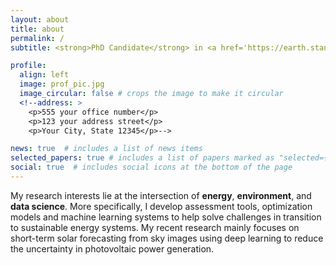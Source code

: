 ```yaml
---
layout: about
title: about
permalink: /
subtitle: <strong>PhD Candidate</strong> in <a href='https://earth.stanford.edu/ere#gs.8zgh6z'>Energy Science & Engineering</a> at <a href='https://www.stanford.edu/'>Stanford University</a>

profile:
  align: left
  image: prof_pic.jpg
  image_circular: false # crops the image to make it circular
  <!--address: >
    <p>555 your office number</p>
    <p>123 your address street</p>
    <p>Your City, State 12345</p>-->

news: true  # includes a list of news items
selected_papers: true # includes a list of papers marked as "selected={true}"
social: true  # includes social icons at the bottom of the page
---
```


My research interests lie at the intersection of <strong>energy</strong>, <strong>environment</strong>, and <strong>data science</strong>. 
More specifically, I develop assessment tools, optimization models and machine learning systems to help solve challenges in transition to sustainable energy systems.
My recent research mainly focuses on short-term solar forecasting from sky images using deep learning to reduce the uncertainty in photovoltaic power generation.